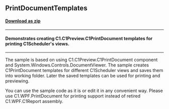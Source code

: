 ## PrintDocumentTemplates
#### [Download as zip](https://grapecity.github.io/DownGit/#/home?url=https://github.com/GrapeCity/ComponentOne-WPF-Samples/tree/master/NET_4.6.2/C1.WPF.Schedule/CS/PrintDocTemplates)
____
#### Demonstrates creating C1.C1Preview.C1PrintDocument templates for printing C1Scheduler's views.
____
The sample is based on using C1.C1Preview.C1PrintDocument component and System.Windows.Controls.DocumentViewer.
The sample creates C1PrintDocument templates for different C1Scheduler views and saves them into working folder. 
Later the saved templates can be used for printing and previewing.

You can use the sample code as it is or edit it in any convenient way.
Please use C1.WPF.PrintDocument for printing support instead of retired C1.WPF.C1Report assembly. 


